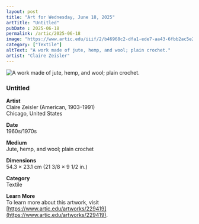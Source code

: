 ```yaml
---
layout: post
title: "Art for Wednesday, June 18, 2025"
artTitle: "Untitled"
pubDate : 2025-06-18
permalink: /artic/2025-06-18
image: "https://www.artic.edu/iiif/2/b46968c2-dfa1-ede7-aa43-6fbb2ac5e2e7/full/1686,/0/default.jpg"
category: ["Textile"]
altText: "A work made of jute, hemp, and wool; plain crochet."
artist: "Claire Zeisler"
---
```

 
<img src='https://www.artic.edu/iiif/2/b46968c2-dfa1-ede7-aa43-6fbb2ac5e2e7/full/1686,/0/default.jpg' alt='A work made of jute, hemp, and wool; plain crochet.' style='border-radius=5px'> 
 
### Untitled
 
**Artist**<br>
Claire Zeisler (American, 1903–1991)<br>
Chicago, United States
 
**Date**<br>
1960s/1970s
 
**Medium**<br>
Jute, hemp, and wool; plain crochet
 
**Dimensions**<br>
54.3 × 23.1 cm (21 3/8 × 9 1/2 in.)
 
**Category**<br>
Textile
 
**Learn More**<br>
To learn more about this artwork, visit [https://www.artic.edu/artworks/229419](https://www.artic.edu/artworks/229419).